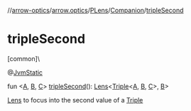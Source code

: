 //[arrow-optics](../../../../index.md)/[arrow.optics](../../index.md)/[PLens](../index.md)/[Companion](index.md)/[tripleSecond](triple-second.md)

# tripleSecond

[common]\

@[JvmStatic](https://kotlinlang.org/api/latest/jvm/stdlib/kotlin.jvm/-jvm-static/index.html)

fun &lt;[A](triple-second.md), [B](triple-second.md), [C](triple-second.md)&gt; [tripleSecond](triple-second.md)(): [Lens](../../index.md#-141055921%2FClasslikes%2F-617900156)&lt;[Triple](https://kotlinlang.org/api/latest/jvm/stdlib/kotlin/-triple/index.html)&lt;[A](triple-second.md), [B](triple-second.md), [C](triple-second.md)&gt;, [B](triple-second.md)&gt;

[Lens](../../index.md#-141055921%2FClasslikes%2F-617900156) to focus into the second value of a [Triple](https://kotlinlang.org/api/latest/jvm/stdlib/kotlin/-triple/index.html)

